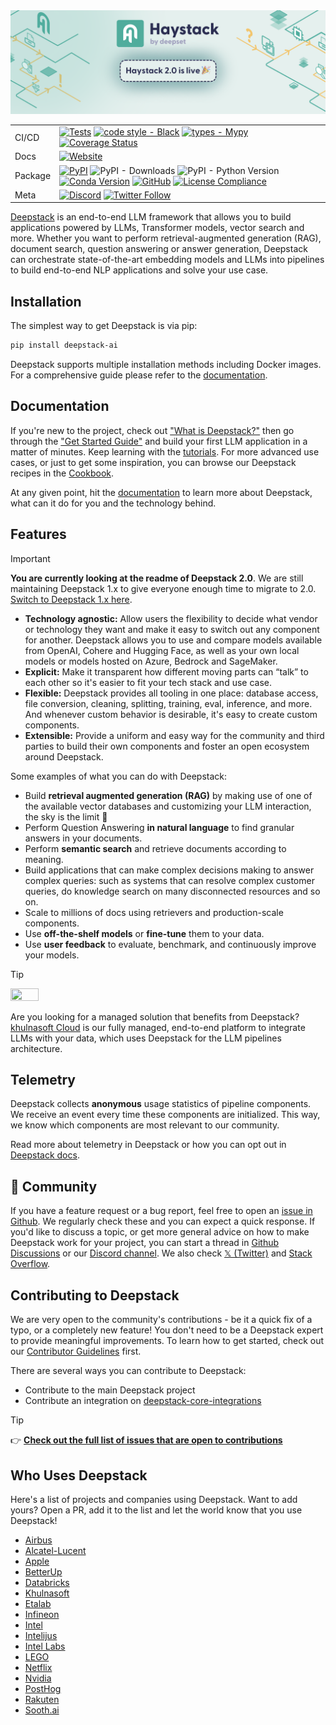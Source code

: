 <div align="center">
  <a href="https://deepstack.khulnasoft.com/"><img src="https://github.com/khulnasoft/deepstack/blob/main/docs/img/banner_20.png" alt="Green logo of a stylized white 'H' with the text 'Deepstack, by khulnasoft. Deepstack 2.0 is live 🎉' Abstract green and yellow diagrams in the background."></a>

|         |                                                                                                                                                                                                                                                                                                                                                                                                                                                                                                                                                                                                                                                                                                                                      |
| ------- | ------------------------------------------------------------------------------------------------------------------------------------------------------------------------------------------------------------------------------------------------------------------------------------------------------------------------------------------------------------------------------------------------------------------------------------------------------------------------------------------------------------------------------------------------------------------------------------------------------------------------------------------------------------------------------------------------------------------------------------ |
| CI/CD   | [![Tests](https://github.com/khulnasoft/deepstack/actions/workflows/tests.yml/badge.svg)](https://github.com/khulnasoft/deepstack/actions/workflows/tests.yml) [![code style - Black](https://img.shields.io/badge/code%20style-black-000000.svg)](https://github.com/psf/black) [![types - Mypy](https://img.shields.io/badge/types-Mypy-blue.svg)](https://github.com/python/mypy) [![Coverage Status](https://coveralls.io/repos/github/khulnasoft/deepstack/badge.svg?branch=main)](https://coveralls.io/github/khulnasoft/deepstack?branch=main)                                                                                                                                                                                    |
| Docs    | [![Website](https://img.shields.io/website?label=documentation&up_message=online&url=https%3A%2F%2Fdocs.deepstack.khulnasoft.com)](https://docs.deepstack.khulnasoft.com)                                                                                                                                                                                                                                                                                                                                                                                                                                                                                                                                                                      |
| Package | [![PyPI](https://img.shields.io/pypi/v/deepstack-ai)](https://pypi.org/project/deepstack-ai/) ![PyPI - Downloads](https://img.shields.io/pypi/dm/deepstack-ai?color=blue&logo=pypi&logoColor=gold) ![PyPI - Python Version](https://img.shields.io/pypi/pyversions/deepstack-ai?logo=python&logoColor=gold) [![Conda Version](https://img.shields.io/conda/vn/conda-forge/deepstack-ai.svg)](https://anaconda.org/conda-forge/deepstack-ai) [![GitHub](https://img.shields.io/github/license/khulnasoft/deepstack?color=blue)](LICENSE) [![License Compliance](https://github.com/khulnasoft/deepstack/actions/workflows/license_compliance.yml/badge.svg)](https://github.com/khulnasoft/deepstack/actions/workflows/license_compliance.yml) |
| Meta    | [![Discord](https://img.shields.io/discord/993534733298450452?logo=discord)](https://discord.gg/khulnasoft) [![Twitter Follow](https://img.shields.io/twitter/follow/khulnasoft)](https://twitter.com/khulnasoft)                                                                                                                                                                                                                                                                                                                                                                                                                                                                                                                    |
</div>

[Deepstack](https://deepstack.khulnasoft.com/) is an end-to-end LLM framework that allows you to build applications powered by
LLMs, Transformer models, vector search and more. Whether you want to perform retrieval-augmented generation (RAG),
document search, question answering or answer generation, Deepstack can orchestrate state-of-the-art embedding models
and LLMs into pipelines to build end-to-end NLP applications and solve your use case.

## Installation

The simplest way to get Deepstack is via pip:

```sh
pip install deepstack-ai
```

Deepstack supports multiple installation methods including Docker images. For a comprehensive guide please refer
to the [documentation](https://docs.deepstack.khulnasoft.com/v2.0/docs/installation).

## Documentation

If you're new to the project, check out ["What is Deepstack?"](https://deepstack.khulnasoft.com/overview/intro) then go
through the ["Get Started Guide"](https://deepstack.khulnasoft.com/overview/quick-start) and build your first LLM application
in a matter of minutes. Keep learning with the [tutorials](https://deepstack.khulnasoft.com/tutorials?v=2.0). For more advanced
use cases, or just to get some inspiration, you can browse our Deepstack recipes in the
[Cookbook](https://github.com/khulnasoft/deepstack-cookbook).

At any given point, hit the [documentation](https://docs.deepstack.khulnasoft.com/v2.0/docs/intro) to learn more about Deepstack, what can it do for you and the technology behind.

## Features

> [!IMPORTANT]
> **You are currently looking at the readme of Deepstack 2.0**. We are still maintaining Deepstack 1.x to give everyone
> enough time to migrate to 2.0. [Switch to Deepstack 1.x here](https://github.com/khulnasoft/deepstack/tree/v1.x).

- **Technology agnostic:** Allow users the flexibility to decide what vendor or technology they want and make it easy to switch out any component for another. Deepstack allows you to use and compare models available from OpenAI, Cohere and Hugging Face, as well as your own local models or models hosted on Azure, Bedrock and SageMaker.
- **Explicit:** Make it transparent how different moving parts can “talk” to each other so it's easier to fit your tech stack and use case.
- **Flexible:** Deepstack provides all tooling in one place: database access, file conversion, cleaning, splitting, training, eval, inference, and more. And whenever custom behavior is desirable, it's easy to create custom components.
- **Extensible:** Provide a uniform and easy way for the community and third parties to build their own components and foster an open ecosystem around Deepstack.

Some examples of what you can do with Deepstack:

-   Build **retrieval augmented generation (RAG)** by making use of one of the available vector databases and customizing your LLM interaction, the sky is the limit 🚀
-   Perform Question Answering **in natural language** to find granular answers in your documents.
-   Perform **semantic search** and retrieve documents according to meaning.
-   Build applications that can make complex decisions making to answer complex queries: such as systems that can resolve complex customer queries, do knowledge search on many disconnected resources and so on.
-   Scale to millions of docs using retrievers and production-scale components.
-   Use **off-the-shelf models** or **fine-tune** them to your data.
-   Use **user feedback** to evaluate, benchmark, and continuously improve your models.

> [!TIP]
><img src="https://github.com/khulnasoft/deepstack/raw/main/docs/img/khulnasoft-cloud-logo-lightblue.png"  width=30% height=30%>
>
> Are you looking for a managed solution that benefits from Deepstack? [khulnasoft Cloud](https://www.khulnasoft.com/khulnasoft-cloud?utm_campaign=developer-relations&utm_source=deepstack&utm_medium=readme) is our fully managed, end-to-end platform to integrate LLMs with your data, which uses Deepstack for the LLM pipelines architecture.

## Telemetry

Deepstack collects **anonymous** usage statistics of pipeline components. We receive an event every time these components are initialized. This way, we know which components are most relevant to our community.

Read more about telemetry in Deepstack or how you can opt out in [Deepstack docs](https://docs.deepstack.khulnasoft.com/v2.0/docs/telemetry).

## 🖖 Community

If you have a feature request or a bug report, feel free to open an [issue in Github](https://github.com/khulnasoft/deepstack/issues). We regularly check these and you can expect a quick response. If you'd like to discuss a topic, or get more general advice on how to make Deepstack work for your project, you can start a thread in [Github Discussions](https://github.com/khulnasoft/deepstack/discussions) or our [Discord channel](https://discord.gg/deepstack). We also check [𝕏 (Twitter)](https://twitter.com/khulnasoft) and [Stack Overflow](https://stackoverflow.com/questions/tagged/deepstack).

## Contributing to Deepstack

We are very open to the community's contributions - be it a quick fix of a typo, or a completely new feature! You don't need to be a Deepstack expert to provide meaningful improvements. To learn how to get started, check out our [Contributor Guidelines](https://github.com/khulnasoft/deepstack/blob/main/CONTRIBUTING.md) first.

There are several ways you can contribute to Deepstack:
- Contribute to the main Deepstack project
- Contribute an integration on [deepstack-core-integrations](https://github.com/khulnasoft/deepstack-core-integrations)

> [!TIP]
>👉 **[Check out the full list of issues that are open to contributions](https://github.com/orgs/khulnasoft/projects/14)**

## Who Uses Deepstack

Here's a list of projects and companies using Deepstack. Want to add yours? Open a PR, add it to the list and let the
world know that you use Deepstack!

-   [Airbus](https://www.airbus.com/en)
-   [Alcatel-Lucent](https://www.al-enterprise.com/)
-   [Apple](https://www.apple.com/)
-   [BetterUp](https://www.betterup.com/)
-   [Databricks](https://www.databricks.com/)
-   [Khulnasoft](https://khulnasoft.com/)
-   [Etalab](https://www.khulnasoft.com/blog/improving-on-site-search-for-government-agencies-etalab)
-   [Infineon](https://www.infineon.com/)
-   [Intel](https://github.com/intel/open-domain-question-and-answer#readme)
-   [Intelijus](https://www.intelijus.ai/)
-   [Intel Labs](https://github.com/IntelLabs/fastRAG#readme)
-   [LEGO](https://github.com/larsbaunwall/bricky#readme)
-   [Netflix](https://netflix.com)
-   [Nvidia](https://developer.nvidia.com/blog/reducing-development-time-for-intelligent-virtual-assistants-in-contact-centers/)
-   [PostHog](https://github.com/PostHog/max-ai#readme)
-   [Rakuten](https://www.rakuten.com/)
-   [Sooth.ai](https://www.khulnasoft.com/blog/advanced-neural-search-with-sooth-ai)
